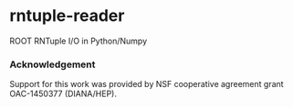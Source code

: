 # rntuple-reader
ROOT RNTuple I/O in Python/Numpy 


### Acknowledgement
Support for this work was provided by NSF cooperative agreement grant OAC-1450377 (DIANA/HEP).
